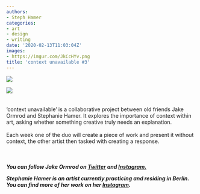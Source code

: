```yaml
---
authors:
- Steph Hamer
categories:
- art
- design
- writing
date: '2020-02-13T11:03:04Z'
images:
- https://imgur.com/JkCcHYv.png
title: 'context unavailable #3'
---
```

![](https://imgur.com/JkCcHYv.png "")

![](https://imgur.com/L2A2Xet.png "")
<br>
<br>
<br>
‘context unavailable’ is a collaborative project between old friends Jake Ormrod and Stephanie Hamer. It explores the importance of context within art, asking whether something creative truly needs an explanation.<br>
<br>
Each week one of the duo will create a piece of work and present it without context, the other artist then tasked with creating a response.<br>
<br>
<br>
<br>
**_You can follow Jake Ormrod on [Twitter](https://twitter.com/Jake_Ormrod "") and [Instagram.](https://www.instagram.com/generationzer0mag/ "")_**

_**Stephanie Hamer is an artist currently practicing and residing in Berlin. You can find more of her work on her [Instagram](https://www.instagram.com/stephanie__hamer/ "").**_